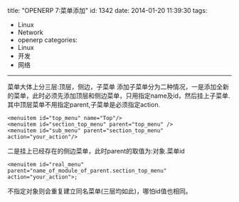title: "OPENERP 7:菜单添加"
id: 1342
date: 2014-01-20 11:39:30
tags: 
- Linux
- Network
- openerp
categories: 
- Linux
- 开发
- 网络
---

菜单大体上分三层:顶层，侧边，子菜单
添加子菜单分为二种情况，一是添加全新的菜单，此时必须先添加顶层和侧边菜单，只用指定name及id，然后挂上子菜单.
其中顶层菜单不用指定parent,子菜单是必须指定action.

    <menuitem id="top_menu" name="Top"/>
    <menuitem id="section_top_menu" parent="top_menu" />
    <menuitem id="sub_menu" parent="section_top_menu" action="your_action"/>


二是挂上已经存在的侧边菜单，此时parent的取值为:对象.菜单id

    <menuitem id="real_menu" parent="name_of_module_of_parent.section_top_menu" action="your_action">;


不指定对象则会重复建立同名菜单(三层均如此)，哪怕id值也相同。